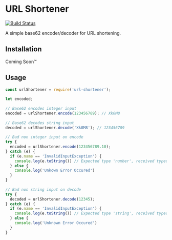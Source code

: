 # URL Shortener
[![Build Status](https://travis-ci.org/tmelliottjr/url-shortener.svg?branch=master)](https://travis-ci.org/tmelliottjr/url-shortener)
  
  
A simple base62 encoder/decoder for URL shortening.

## Installation
Coming Soon™

## Usage
```javascript
const urlShortener = require('url-shortener');
 
let encoded;
 
// Base62 encodes integer input
encoded = urlShortener.encode(123456789); // Xk0M8
 
// Base62 decodes string input
decoded = urlShortener.decode('Xk0M8'); // 123456789
 
// Bad non integer input on encode
try {
  encoded = urlShortener.encode(123456789.10);
} catch (e) {
  if (e.name == 'InvalidInputException') {
    console.log(e.toString()) // Expected type 'number', received typed 'number non-integer' instead.
  } else {
    console.log('Unkown Error Occured')
  }
}
  
// Bad non string input on decode
try {
  decoded = urlShortener.decode(12345);
} catch (e) {
  if (e.name == 'InvalidInputException') {
    console.log(e.toString()) // Expected type 'string', received typed 'number' instead.
  } else {
    console.log('Unknown Error Occured')
  }
}
```
